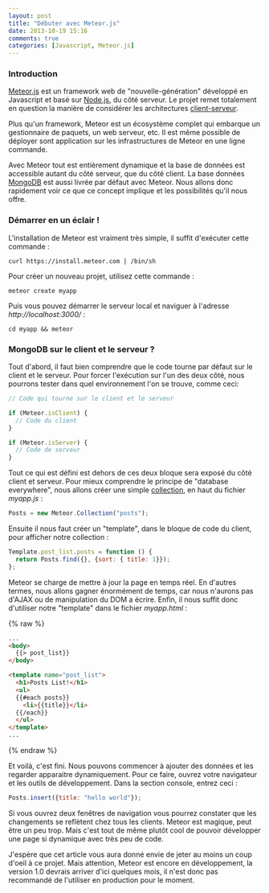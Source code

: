 ```yaml
---
layout: post
title: "Débuter avec Meteor.js"
date: 2013-10-19 15:16
comments: true
categories: [Javascript, Meteor.js]
---
```


### Introduction

[Meteor.js](http://www.meteor.com/) est un framework web de "nouvelle-génération" développé en Javascript et basé sur [Node.js](http://nodejs.org/), du côté serveur. Le projet remet totalement en question la manière de considérer les architectures [client-serveur](http://en.wikipedia.org/wiki/Client%E2%80%93server_model).

Plus qu'un framework, Meteor est un écosystème complet qui embarque un gestionnaire de paquets, un web serveur, etc. Il est même possible de déployer sont application sur les infrastructures de Meteor en une ligne commande.

Avec Meteor tout est entièrement dynamique et la base de données est accessible autant du côté serveur, que du côté client. La base données [MongoDB](http://www.mongodb.org/) est aussi livrée par défaut avec Meteor. Nous allons donc rapidement voir ce que ce concept implique et les possibilités qu'il nous offre.

### Démarrer en un éclair !

L'installation de Meteor est vraiment très simple, il suffit d'exécuter cette commande :

`curl https://install.meteor.com | /bin/sh`

Pour créer un nouveau projet, utilisez cette commande :

`meteor create myapp`

Puis vous pouvez démarrer le serveur local et naviguer à l'adresse *http://localhost:3000/* :

`cd myapp && meteor`

### MongoDB sur le client et le serveur ?

Tout d'abord, il faut bien comprendre que le code tourne par défaut sur le client et le serveur. Pour forcer l'exécution sur l'un des deux côté, nous pourrons tester dans quel environnement l'on se trouve, comme ceci:

```javascript myapp.js
// Code qui tourne sur le client et le serveur

if (Meteor.isClient) {
  // Code du client
}

if (Meteor.isServer) {
  // Code de serveur
}
```

Tout ce qui est défini est dehors de ces deux bloque sera exposé du côté client et serveur. Pour mieux comprendre le principe de "database everywhere", nous allons créer une simple [collection](http://docs.meteor.com/#collections), en haut du fichier *myapp.js* :

```javascript myapp.js
Posts = new Meteor.Collection("posts");
```

Ensuite il nous faut créer un "template", dans le bloque de code du client, pour afficher notre collection :

```javascript myapp.js
Template.post_list.posts = function () {
  return Posts.find({}, {sort: { title: 1}});
};
```

Meteor se charge de mettre à jour la page en temps réel. En d'autres termes, nous allons gagner énormément de temps, car nous n'aurons pas d'AJAX ou de manipulation du DOM a écrire.
Enfin, il nous suffit donc d'utiliser notre "template" dans le fichier *myapp.html* :

{% raw %}
```html myapp.html
...
<body>
  {{> post_list}}
</body>

<template name="post_list">
  <h1>Posts List!</h1>
  <ul>
  {{#each posts}}
    <li>{{title}}</li>
  {{/each}}
  </ul>
</template>
...
```
{% endraw %}

Et voilà, c'est fini. Nous pouvons commencer à ajouter des données et les regarder apparaitre dynamiquement. Pour ce faire, ouvrez votre navigateur et les outils de développement. Dans la section console, entrez ceci :

```javascript
Posts.insert({title: "hello world"});
```

Si vous ouvrez deux fenêtres de navigation vous pourrez constater que les changements se reflètent chez tous les clients. Meteor est magique, peut être un peu trop. Mais c'est tout de même plutôt cool de pouvoir développer une page si dynamique avec très peu de code.

J'espère que cet article vous aura donné envie de jeter au moins un coup d'oeil à ce projet. Mais attention, Meteor est encore en développement, la version 1.0 devrais arriver d'ici quelques mois, il n'est donc pas recommandé de l'utiliser en production pour le moment.

<!-- more -->
